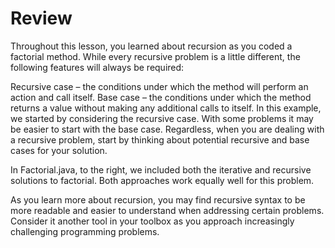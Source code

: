 # Review

Throughout this lesson, you learned about recursion as you coded a factorial method. While every recursive problem is a little different, the following features will always be required:

Recursive case – the conditions under which the method will perform an action and call itself.
Base case – the conditions under which the method returns a value without making any additional calls to itself.
In this example, we started by considering the recursive case. With some problems it may be easier to start with the base case. Regardless, when you are dealing with a recursive problem, start by thinking about potential recursive and base cases for your solution.

In Factorial.java, to the right, we included both the iterative and recursive solutions to factorial. Both approaches work equally well for this problem.

As you learn more about recursion, you may find recursive syntax to be more readable and easier to understand when addressing certain problems. Consider it another tool in your toolbox as you approach increasingly challenging programming problems.

